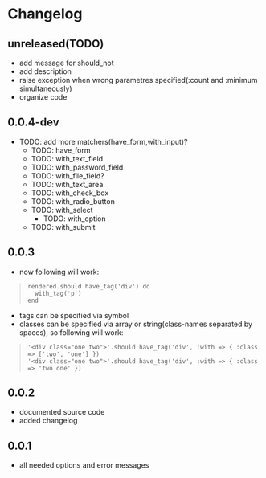 Changelog
=========

unreleased(TODO)
----------------

* add message for should\_not
* add description
* raise exception when wrong parametres specified(:count and :minimum simultaneously)
* organize code

0.0.4-dev
---------

* TODO: add more matchers(have\_form,with\_input)?
  * TODO: have\_form
  * TODO: with\_text\_field
  * TODO: with\_password\_field
  * TODO: with\_file\_field?
  * TODO: with\_text\_area
  * TODO: with\_check\_box
  * TODO: with\_radio\_button
  * TODO: with\_select
    * TODO: with\_option
  * TODO: with\_submit

0.0.3
-----

* now following will work:

>     rendered.should have_tag('div') do
>       with_tag('p')
>     end

* tags can be specified via symbol
* classes can be specified via array or string(class-names separated by spaces), so following will work:

>     '<div class="one two">'.should have_tag('div', :with => { :class => ['two', 'one'] })
>     '<div class="one two">'.should have_tag('div', :with => { :class => 'two one' })

0.0.2
------

* documented source code
* added changelog

0.0.1
------

* all needed options and error messages
